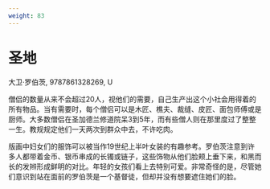 ```yaml
---
weight: 83
---
```

# 圣地

大卫·罗伯茨, 9787861328269, U

僧侣的数量从来不会超过20人，视他们的需要，自己生产出这个小社会用得着的所有物品。当有需要时，每个僧侣可以是木匠、樵夫、裁缝、皮匠、面包师傅或是厨师。大多数僧侣在圣加德兰修道院呆3到5年，而有些僧人则在那里度过了整整一生。教规规定他们一天两次到群众中去，不许吃肉。

版画中妇女们的服饰可以被当作19世纪上半叶女装的有趣参考。罗伯茨注意到许多人都带着金币、银币串成的长镯或链子，这些饰物从他们脸颊上垂下来，和黑而长的发辫形成鲜明的对比。年轻的女孩们看上去特别可爱。非常奇怪的是，尽管她们意识到站在面前的罗伯茨是一个基督徒，但却并没有想要遮住她们的脸。